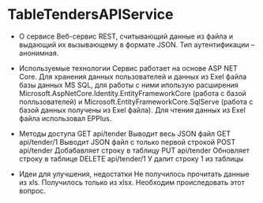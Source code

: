 # TableTendersAPIService

* О сервисе
Веб-сервис REST, считывающий данные из файла и выдающий их вызывающему в формате JSON. Тип аутентификации – анонимная.

* Используемые технологии
Сервис работает на основе ASP NET Core. Для хранения данных пользователей и данных из Exel файла базы данных MS SQL, для работы с ними ипользую расширения Microsoft.AspNetCore.Identity.EntityFrameworkCore (работа с базой полльзователей) и Microsoft.EntityFrameworkCore.SqlServe (работа с базой данных получены из Exel файла). Для чтения данных из Exel файла использовал EPPlus.

* Методы доступа
GET api/tender
Выводит весь JSON файл
GET api/tender/1
Выводит JSON файл с только первой строкой 
POST api/tender
Добабавляет строку в таблицу
PUT api/tender
Обновляет строку в таблице
DELETE api/tender/1
У далит строку 1 из таблицы

* Идеи для улучшения, недостатки 
Не получилось прочитать данные из xls. Получилось только из xlsx. Необходим происледовать этот вопрос.
